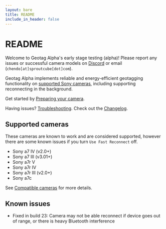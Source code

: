```yaml
---
layout: bare
title: README
include_in_header: false
---
```


# README

Welcome to Geotag Alpha's early stage testing (alpha)! Please report any issues or successful camera models on [Discord](https://discord.gg/bghczy8rNv) or email (`chendo[at]sproutcube[dot]com`).

Geotag Alpha implements reliable and energy-efficient geotagging functionality on [supported Sony cameras](/docs/cameras), including supporting reconnecting in the background.

Get started by [Preparing your camera](/docs/prepare).

Having issues? [Troubleshooting](/docs/troubleshooting).
Check out the [Changelog](/changelog).

## Supported cameras

These cameras are known to work and are considered supported, however there are some known issues if you turn `Use Fast Reconnect` off.

* Sony a7 IV (v2.0+)
* Sony a7 III (v3.01+)
* Sony a7r V
* Sony a7r IV
* Sony a7r III (v2.0+)
* Sony a7c

See [Compatible cameras](/docs/cameras) for more details.

## Known issues

* Fixed in build 23: Camera may not be able reconnect if device goes out of range, or there is heavy Bluetooth interference